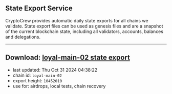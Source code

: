 ## State Export Service
CryptoCrew provides automatic daily state exports for all chains we validate. State export files can be used as genesis files and are a snapshot of the current blockchain state, including all validators, accounts, balances and delegations.

---
**Download: [loyal-main-02 state export](https://dl-eu2.ccvalidators.com/SERVICE/loyal/loyal-main-02_export_10452010.json)**
---

- last updated: Thu Oct 31 2024 04:38:22
- chain id: `loyal-main-02`
- export height: `10452010`
- use for: airdrops, local tests, chain recovery
